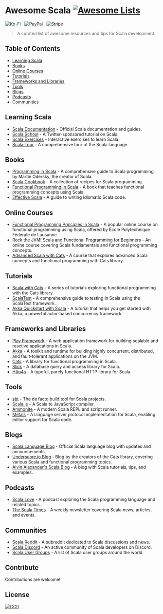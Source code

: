 # Awesome Scala [![Awesome Lists](https://srv-cdn.himpfen.io/badges/awesome-lists/awesomelists-flat.svg)](https://github.com/brandonhimpfen/awesome)

[![Ko-Fi](https://srv-cdn.himpfen.io/badges/kofi/kofi-flat.svg)](https://tinyurl.com/d4xnrptz) &nbsp; [![PayPal](https://srv-cdn.himpfen.io/badges/paypal/paypal-flat.svg)](https://tinyurl.com/mr22naua) &nbsp; [![Stripe](https://srv-cdn.himpfen.io/badges/stripe/stripe-flat.svg)](https://tinyurl.com/e8ymxdw3)

> A curated list of awesome resources and tips for Scala development.

## Table of Contents
- [Learning Scala](#learning-scala)
- [Books](#books)
- [Online Courses](#online-courses)
- [Tutorials](#tutorials)
- [Frameworks and Libraries](#frameworks-and-libraries)
- [Tools](#tools)
- [Blogs](#blogs)
- [Podcasts](#podcasts)
- [Communities](#communities)

## Learning Scala

- [Scala Documentation](https://docs.scala-lang.org/) - Official Scala documentation and guides.
- [Scala School](https://twitter.github.io/scala_school/) - A Twitter-sponsored tutorial on Scala.
- [Scala Exercises](https://www.scala-exercises.org/) - Interactive exercises to learn Scala.
- [Scala Tour](https://scalatutorials.com/tour/) - A comprehensive tour of the Scala language.

## Books

- [Programming in Scala](https://www.artima.com/pins1ed/) - A comprehensive guide to Scala programming by Martin Odersky, the creator of Scala.
- [Scala Cookbook](https://www.amazon.com/Scala-Cookbook-Object-Oriented-Functional-Programming/dp/1449339611) - A collection of recipes for Scala programming.
- [Functional Programming in Scala](https://www.manning.com/books/functional-programming-in-scala) - A book that teaches functional programming concepts using Scala.
- [Effective Scala](https://twitter.github.io/effectivescala/) - A guide to writing idiomatic Scala code.

## Online Courses

- [Functional Programming Principles in Scala](https://www.coursera.org/learn/progfun1) - A popular online course on functional programming using Scala, offered by École Polytechnique Fédérale de Lausanne.
- [Rock the JVM! Scala and Functional Programming for Beginners](https://rockthejvm.com/p/scala-for-beginners) - An online course covering Scala fundamentals and functional programming concepts.
- [Advanced Scala with Cats](https://underscore.io/training/courses/advanced-scala/) - A course that explores advanced Scala concepts and functional programming with Cats library.

## Tutorials

- [Scala with Cats](https://underscore.io/books/scala-with-cats/) - A series of tutorials exploring functional programming with the Cats library.
- [ScalaTest](https://www.scalatest.org/user_guide) - A comprehensive guide to testing in Scala using the ScalaTest framework.
- [Akka Quickstart with Scala](https://developer.lightbend.com/start/?group=akka&project=akka-quickstart-scala) - A tutorial that helps you get started with Akka, a powerful actor-based concurrency framework.

## Frameworks and Libraries

- [Play Framework](https://www.playframework.com/) - A web application framework for building scalable and reactive applications in Scala.
- [Akka](https://akka.io/) - A toolkit and runtime for building highly concurrent, distributed, and fault-tolerant applications on the JVM.
- [Cats](https://typelevel.org/cats/) - A library for functional programming in Scala.
- [Slick](https://scala-slick.org/) - A database query and access library for Scala.
- [Http4s](https://http4s.org/) - A typeful, purely functional HTTP library for Scala.

## Tools

- [sbt](https://www.scala-sbt.org/) - The de facto build tool for Scala projects.
- [Scala.js](https://www.scala-js.org/) - A Scala to JavaScript compiler.
- [Ammonite](https://ammonite.io/) - A modern Scala REPL and script runner.
- [Metals](https://scalameta.org/metals/) - A language server protocol implementation for Scala, enabling editor support for Scala code.

## Blogs

- [Scala Language Blog](https://www.scala-lang.org/blog/) - Official Scala language blog with updates and announcements.
- [Underscore.io Blog](https://underscore.io/blog/) - Blog by the creators of the Cats library, covering various Scala and functional programming topics.
- [Alvin Alexander's Scala Blog](https://alvinalexander.com/category/scala/) - A blog with Scala tutorials, tips, and examples.

## Podcasts

- [Scala Love](https://www.scalalove.com/) - A podcast exploring the Scala programming language and related topics.
- [The Scala Times](https://scalatimes.com/) - A weekly newsletter covering Scala news, articles, and events.

## Communities

- [Scala Reddit](https://www.reddit.com/r/scala/) - A subreddit dedicated to Scala discussions and news.
- [Scala Discord](https://discord.gg/scala) - An active community of Scala developers on Discord.
- [Scala User Groups](https://www.scala-lang.org/community/user-groups.html) - A list of Scala user groups around the world.

## Contribute

Contributions are welcome!

## License

[![CC0](https://mirrors.creativecommons.org/presskit/buttons/88x31/svg/by-sa.svg)](http://creativecommons.org/licenses/by-sa/4.0/)
